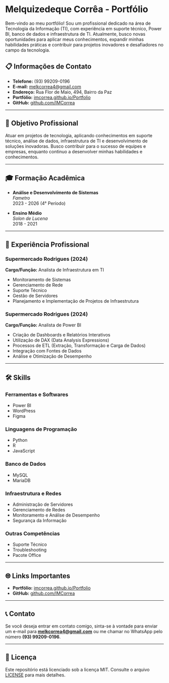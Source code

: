 # Melquizedeque Corrêa - Portfólio

Bem-vindo ao meu portfólio! Sou um profissional dedicado na área de Tecnologia da Informação (TI), com experiência em suporte técnico, Power BI, banco de dados e infraestrutura de TI. Atualmente, busco novas oportunidades para aplicar meus conhecimentos, expandir minhas habilidades práticas e contribuir para projetos inovadores e desafiadores no campo da tecnologia.

## 📋 Informações de Contato

- **Telefone:** (93) 99209-0196  
- **E-mail:** melkcorrea4@gmail.com  
- **Endereço:** Rua Flor de Maio, 494, Bairro da Paz  
- **Portfólio:** [imcorrea.github.io/Portfolio](https://imcorrea.github.io/Portfolio)  
- **GitHub:** [github.com/IMCorrea](https://github.com/IMCorrea)  

---

## 🎯 Objetivo Profissional

Atuar em projetos de tecnologia, aplicando conhecimentos em suporte técnico, análise de dados, infraestrutura de TI e desenvolvimento de soluções inovadoras. Busco contribuir para o sucesso de equipes e empresas, enquanto continuo a desenvolver minhas habilidades e conhecimentos.

---

## 🎓 Formação Acadêmica

- **Análise e Desenvolvimento de Sistemas**  
  *Fametro*  
  2023 - 2026 (4° Período)

- **Ensino Médio**  
  *Solon de Lucena*  
  2018 - 2021

---

## 💼 Experiência Profissional

### Supermercado Rodrigues (2024)  
**Cargo/Função:** Analista de Infraestrutura em TI  
- Monitoramento de Sistemas  
- Gerenciamento de Rede  
- Suporte Técnico  
- Gestão de Servidores  
- Planejamento e Implementação de Projetos de Infraestrutura  

### Supermercado Rodrigues (2024)  
**Cargo/Função:** Analista de Power BI  
- Criação de Dashboards e Relatórios Interativos  
- Utilização de DAX (Data Analysis Expressions)  
- Processos de ETL (Extração, Transformação e Carga de Dados)  
- Integração com Fontes de Dados  
- Análise e Otimização de Desempenho  

---

## 🛠️ Skills

### **Ferramentas e Softwares**
- Power BI  
- WordPress  
- Figma  

### **Linguagens de Programação**
- Python  
- R  
- JavaScript  

### **Banco de Dados**
- MySQL  
- MariaDB  

### **Infraestrutura e Redes**
- Administração de Servidores  
- Gerenciamento de Redes  
- Monitoramento e Análise de Desempenho  
- Segurança da Informação  

### **Outras Competências**
- Suporte Técnico  
- Troubleshooting  
- Pacote Office  

---

## 🌐 Links Importantes

- **Portfólio:** [imcorrea.github.io/Portfolio](https://imcorrea.github.io/Portfolio)  
- **GitHub:** [github.com/IMCorrea](https://github.com/IMCorrea)  

---

## 📞 Contato

Se você deseja entrar em contato comigo, sinta-se à vontade para enviar um e-mail para **melkcorrea4@gmail.com** ou me chamar no WhatsApp pelo número **(93) 99209-0196**.

---

## 📜 Licença

Este repositório está licenciado sob a licença MIT. Consulte o arquivo [LICENSE](LICENSE) para mais detalhes.
